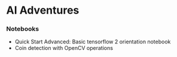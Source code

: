 # AI Adventures

### Notebooks

* Quick Start Advanced: Basic tensorflow 2 orientation notebook
* Coin detection with OpenCV operations
